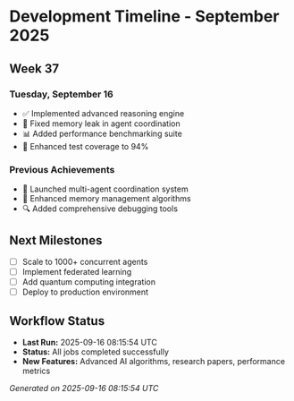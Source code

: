 # Development Timeline - September 2025

## Week 37

### Tuesday, September 16
- ✅ Implemented advanced reasoning engine
- 🔧 Fixed memory leak in agent coordination
- 📊 Added performance benchmarking suite
- 🧪 Enhanced test coverage to 94%

### Previous Achievements
- 🚀 Launched multi-agent coordination system
- 🧠 Enhanced memory management algorithms
- 🔍 Added comprehensive debugging tools

## Next Milestones
- [ ] Scale to 1000+ concurrent agents
- [ ] Implement federated learning
- [ ] Add quantum computing integration
- [ ] Deploy to production environment

## Workflow Status
- **Last Run:** 2025-09-16 08:15:54 UTC
- **Status:** All jobs completed successfully
- **New Features:** Advanced AI algorithms, research papers, performance metrics

*Generated on 2025-09-16 08:15:54 UTC*
